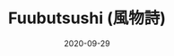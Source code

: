 ---
discogs_id: 16284251
discogs_master_id: None
title: Fuubutsushi (風物詩)
artists: ['Fuubutsushi']
date: 2020-09-29
genre: ['Jazz']
image: Fuubutsushi (風物詩)-16284251.jpg
label: Cached Media
country: US
styles: ['Contemporary Jazz']
video: https://www.youtube.com/watch?v=pZXQnsCH1WM
---